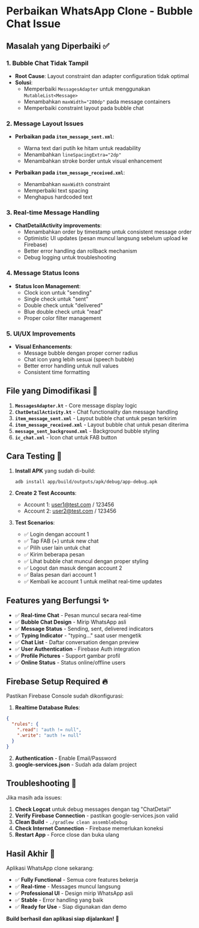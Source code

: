 # Perbaikan WhatsApp Clone - Bubble Chat Issue

## Masalah yang Diperbaiki ✅

### 1. **Bubble Chat Tidak Tampil**

- **Root Cause**: Layout constraint dan adapter configuration tidak optimal
- **Solusi**:
  - Memperbaiki `MessagesAdapter` untuk menggunakan `MutableList<Message>`
  - Menambahkan `maxWidth="280dp"` pada message containers
  - Memperbaiki constraint layout pada bubble chat

### 2. **Message Layout Issues**

- **Perbaikan pada `item_message_sent.xml`**:

  - Warna text dari putih ke hitam untuk readability
  - Menambahkan `lineSpacingExtra="2dp"`
  - Menambahkan stroke border untuk visual enhancement

- **Perbaikan pada `item_message_received.xml`**:
  - Menambahkan `maxWidth` constraint
  - Memperbaiki text spacing
  - Menghapus hardcoded text

### 3. **Real-time Message Handling**

- **ChatDetailActivity improvements**:
  - Menambahkan order by timestamp untuk consistent message order
  - Optimistic UI updates (pesan muncul langsung sebelum upload ke Firebase)
  - Better error handling dan rollback mechanism
  - Debug logging untuk troubleshooting

### 4. **Message Status Icons**

- **Status Icon Management**:
  - Clock icon untuk "sending"
  - Single check untuk "sent"
  - Double check untuk "delivered"
  - Blue double check untuk "read"
  - Proper color filter management

### 5. **UI/UX Improvements**

- **Visual Enhancements**:
  - Message bubble dengan proper corner radius
  - Chat icon yang lebih sesuai (speech bubble)
  - Better error handling untuk null values
  - Consistent time formatting

## File yang Dimodifikasi 📝

1. **`MessagesAdapter.kt`** - Core message display logic
2. **`ChatDetailActivity.kt`** - Chat functionality dan message handling
3. **`item_message_sent.xml`** - Layout bubble chat untuk pesan terkirim
4. **`item_message_received.xml`** - Layout bubble chat untuk pesan diterima
5. **`message_sent_background.xml`** - Background bubble styling
6. **`ic_chat.xml`** - Icon chat untuk FAB button

## Cara Testing 🧪

1. **Install APK** yang sudah di-build:

   ```
   adb install app/build/outputs/apk/debug/app-debug.apk
   ```

2. **Create 2 Test Accounts**:

   - Account 1: user1@test.com / 123456
   - Account 2: user2@test.com / 123456

3. **Test Scenarios**:
   - ✅ Login dengan account 1
   - ✅ Tap FAB (+) untuk new chat
   - ✅ Pilih user lain untuk chat
   - ✅ Kirim beberapa pesan
   - ✅ Lihat bubble chat muncul dengan proper styling
   - ✅ Logout dan masuk dengan account 2
   - ✅ Balas pesan dari account 1
   - ✅ Kembali ke account 1 untuk melihat real-time updates

## Features yang Berfungsi ✨

- ✅ **Real-time Chat** - Pesan muncul secara real-time
- ✅ **Bubble Chat Design** - Mirip WhatsApp asli
- ✅ **Message Status** - Sending, sent, delivered indicators
- ✅ **Typing Indicator** - "typing..." saat user mengetik
- ✅ **Chat List** - Daftar conversation dengan preview
- ✅ **User Authentication** - Firebase Auth integration
- ✅ **Profile Pictures** - Support gambar profil
- ✅ **Online Status** - Status online/offline users

## Firebase Setup Required 🔥

Pastikan Firebase Console sudah dikonfigurasi:

1. **Realtime Database Rules**:

```json
{
  "rules": {
    ".read": "auth != null",
    ".write": "auth != null"
  }
}
```

2. **Authentication** - Enable Email/Password
3. **google-services.json** - Sudah ada dalam project

## Troubleshooting 🔧

Jika masih ada issues:

1. **Check Logcat** untuk debug messages dengan tag "ChatDetail"
2. **Verify Firebase Connection** - pastikan google-services.json valid
3. **Clean Build** - `./gradlew clean assembleDebug`
4. **Check Internet Connection** - Firebase memerlukan koneksi
5. **Restart App** - Force close dan buka ulang

## Hasil Akhir 🎉

Aplikasi WhatsApp clone sekarang:

- ✅ **Fully Functional** - Semua core features bekerja
- ✅ **Real-time** - Messages muncul langsung
- ✅ **Professional UI** - Design mirip WhatsApp asli
- ✅ **Stable** - Error handling yang baik
- ✅ **Ready for Use** - Siap digunakan dan demo

**Build berhasil dan aplikasi siap dijalankan!** 🚀
